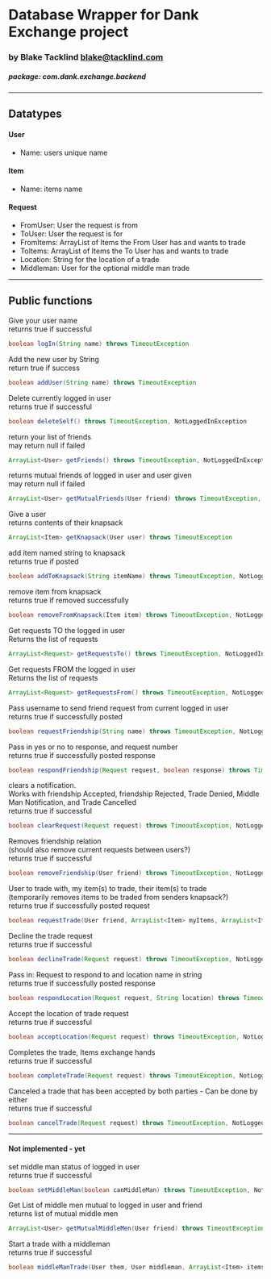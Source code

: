 # Database Wrapper for Dank Exchange project
### by Blake Tacklind blake@tacklind.com
##### package: com.dank.exchange.backend

---
## Datatypes

#### User
* Name: users unique name

#### Item
* Name: items name

#### Request
* FromUser: User the request is from
* ToUser: User the request is for
* FromItems: ArrayList of Items the From User has and wants to trade
* ToItems: ArrayList of Items the To User has and wants to trade
* Location: String for the location of a trade
* Middleman: User for the optional middle man trade

---
## Public functions

Give your user name<br>
returns true if successful
```Java
boolean logIn(String name) throws TimeoutException 
```

Add the new user by String<br>
return true if success
```Java
boolean addUser(String name) throws TimeoutException 
```

Delete currently logged in user<br>
returns true if successful
```Java
boolean deleteSelf() throws TimeoutException, NotLoggedInException 
```

return your list of friends<br>
may return null if failed
```Java
ArrayList<User> getFriends() throws TimeoutException, NotLoggedInException 
```

returns mutual friends of logged in user and user given<br>
may return null if failed
```Java
ArrayList<User> getMutualFriends(User friend) throws TimeoutException, NotLoggedInException 
```

Give a user<br>
returns contents of their knapsack
```Java
ArrayList<Item> getKnapsack(User user) throws TimeoutException 
```

add item named string to knapsack<br>
returns true if posted
```Java
boolean addToKnapsack(String itemName) throws TimeoutException, NotLoggedInException 
```

remove item from knapsack<br>
returns true if removed successfully
```Java
boolean removeFromKnapsack(Item item) throws TimeoutException, NotLoggedInException 
```

Get requests TO the logged in user<br>
Returns the list of requests
```Java
ArrayList<Request> getRequestsTo() throws TimeoutException, NotLoggedInException 
```

Get requests FROM the logged in user<br>
Returns the list of requests
```Java
ArrayList<Request> getRequestsFrom() throws TimeoutException, NotLoggedInException
```

Pass username to send friend request from current logged in user<br>
returns true if successfully posted
```Java
boolean requestFriendship(String name) throws TimeoutException, NotLoggedInException 
```

Pass in yes or no to response, and request number<br>
returns true if successfully posted response
```Java
boolean respondFriendship(Request request, boolean response) throws TimeoutException, NotLoggedInException 
```

clears a notification.<br>
Works with friendship Accepted, friendship Rejected, Trade Denied, Middle Man Notification, and Trade Cancelled<br>
returns true if successful
```Java
boolean clearRequest(Request request) throws TimeoutException, NotLoggedInException 
```

Removes friendship relation<br>
(should also remove current requests between users?)<br>
returns true if successful
```Java
boolean removeFriendship(User friend) throws TimeoutException, NotLoggedInException 
```

User to trade with, my item(s) to trade, their item(s) to trade<br>
(temporarily removes items to be traded from senders knapsack?)<br>
returns true if successfully posted request
```Java
boolean requestTrade(User friend, ArrayList<Item> myItems, ArrayList<Item> theirItems) throws TimeoutException, NotLoggedInException 
```

Decline the trade request<br>
returns true if successful
```Java
boolean declineTrade(Request request) throws TimeoutException, NotLoggedInException 
```

Pass in: Request to respond to and location name in string<br>
returns true if successfully posted response
```Java
boolean respondLocation(Request request, String location) throws TimeoutException, NotLoggedInException 
```

Accept the location of trade request<br>
returns true if successful
```Java
boolean acceptLocation(Request request) throws TimeoutException, NotLoggedInException
```

Completes the trade, Items exchange hands<br>
returns true if successful
```Java
boolean completeTrade(Request request) throws TimeoutException, NotLoggedInException 
```

Canceled a trade that has been accepted by both parties - Can be done by either<br>
returns true if successful
```Java
boolean cancelTrade(Request request) throws TimeoutException, NotLoggedInException 
```

---
#### Not implemented - yet

set middle man status of logged in user<br>
returns true if successful
```Java
boolean setMiddleMan(boolean canMiddleMan) throws TimeoutException, NotLoggedInException 
```

Get List of middle men mutual to logged in user and friend<br>
returns list of mutual middle men
```Java
ArrayList<User> getMutualMiddleMen(User friend) throws TimeoutException, NotLoggedInException
```

Start a trade with a middleman<br>
returns true if successful
```Java
boolean middleManTrade(User them, User middleman, ArrayList<Item> items, boolean toThem) throws TimeoutException, NotLoggedInException
```
